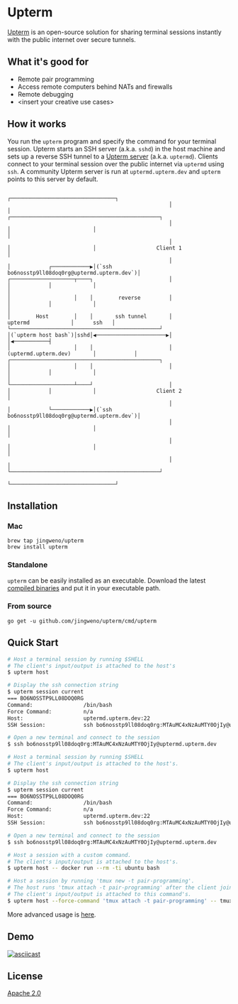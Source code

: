 # Upterm

[Upterm](https://github.com/jingweno/upterm) is an open-source solution for sharing terminal sessions instantly with the public internet over secure tunnels.

## What it's good for

* Remote pair programming
* Access remote computers behind NATs and firewalls
* Remote debugging
* \<insert your creative use cases\>

## How it works

You run the `upterm` program and specify the command for your terminal session.
Upterm starts an SSH server (a.k.a. `sshd`) in the host machine and sets up a reverse SSH tunnel to a [Upterm server](https://github.com/jingweno/upterm/tree/master/cmd/uptermd) (a.k.a. `uptermd`).
Clients connect to your terminal session over the public internet via `uptermd` using `ssh`.
A community Upterm server is run at `uptermd.upterm.dev` and `upterm` points to this server by default.

```
                                                   ┌─────────────────────────────────┐
                                                   │                                 │                          ┌───────────────────────────────────────────────┐
                                                   │                                 │                          │                                               │
                                                   │                                 │                          │                   Client 1                    │
                                                   │                                 │            ┌────────────▶│(`ssh bo6nosstp9ll08doq0rg@uptermd.upterm.dev`)│
┌────────────────────┬────┐                        │                                 │            │             │                                               │
│                    │    │        reverse         │                                 │            │             │                                               │
│        Host        │    │       ssh tunnel       │             uptermd             │      ssh   │             └───────────────────────────────────────────────┘
│(`upterm host bash`)│sshd│◀──────────────────────▶│                                 │◀───────────┤
│                    │    │                        │      (uptermd.upterm.dev)       │            │             ┌───────────────────────────────────────────────┐
│                    │    │                        │                                 │            │             │                                               │
└────────────────────┴────┘                        │                                 │            │             │                   Client 2                    │
                                                   │                                 │            └────────────▶│(`ssh bo6nosstp9ll08doq0rg@uptermd.upterm.dev`)│
                                                   │                                 │                          │                                               │
                                                   │                                 │                          │                                               │
                                                   │                                 │                          └───────────────────────────────────────────────┘
                                                   └─────────────────────────────────┘
```


## Installation

### Mac

```
brew tap jingweno/upterm
brew install upterm
```

### Standalone

`upterm` can be easily installed as an executable. Download the latest [compiled binaries](https://github.com/jingweno/upterm/releases) and put it in your executable path.

### From source

```
go get -u github.com/jingweno/upterm/cmd/upterm
```

## Quick Start

```bash
# Host a terminal session by running $SHELL
# The client's input/output is attached to the host's
$ upterm host

# Display the ssh connection string
$ upterm session current
=== BO6NOSSTP9LL08DOQ0RG
Command:                /bin/bash
Force Command:          n/a
Host:                   uptermd.upterm.dev:22
SSH Session:            ssh bo6nosstp9ll08doq0rg:MTAuMC4xNzAuMTY0OjIy@uptermd.upterm.dev

# Open a new terminal and connect to the session
$ ssh bo6nosstp9ll08doq0rg:MTAuMC4xNzAuMTY0OjIy@uptermd.upterm.dev

# Host a terminal session by running $SHELL
# The client's input/output is attached to the host's.
$ upterm host

# Display the ssh connection string
$ upterm session current
=== BO6NOSSTP9LL08DOQ0RG
Command:                /bin/bash
Force Command:          n/a
Host:                   uptermd.upterm.dev:22
SSH Session:            ssh bo6nosstp9ll08doq0rg:MTAuMC4xNzAuMTY0OjIy@uptermd.upterm.dev

# Open a new terminal and connect to the session
$ ssh bo6nosstp9ll08doq0rg:MTAuMC4xNzAuMTY0OjIy@uptermd.upterm.dev

# Host a session with a custom command.
# The client's input/output is attached to the host's.
$ upterm host -- docker run --rm -ti ubuntu bash

# Host a session by running 'tmux new -t pair-programming'.
# The host runs 'tmux attach -t pair-programming' after the client joins the session.
# The client's input/output is attached to this command's.
$ upterm host --force-command 'tmux attach -t pair-programming' -- tmux new -t pair-programming`,
```

More advanced usage is [here](https://github.com/jingweno/upterm/blob/master/docs/upterm.md).

## Demo

[![asciicast](https://asciinema.org/a/AnXTj0pOOtvSWALjUIQ63OKDm.svg)](https://asciinema.org/a/AnXTj0pOOtvSWALjUIQ63OKDm)

## License

[Apache 2.0](https://github.com/jingweno/upterm/blob/master/LICENSE)
